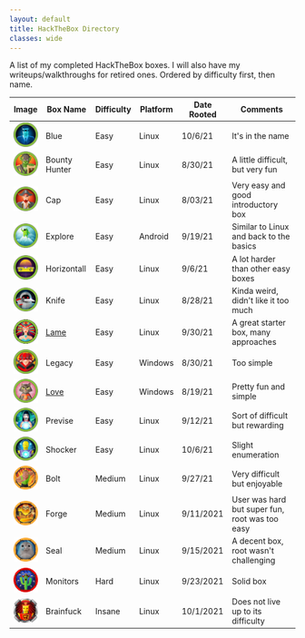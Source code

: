 ```yaml
---
layout: default
title: HackTheBox Directory
classes: wide
---
```

A list of my completed HackTheBox boxes. I will also have my writeups/walkthroughs for retired ones. Ordered by difficulty first, then name.
<br />

| Image | Box Name  | Difficulty | Platform | Date Rooted | Comments |
| ------------- | ------------- | ------------- | ------------- |------------- |------------- |
| <img src="https://github.com/susMdT/Nigerald/blob/master/assets/images/Blue.png?raw=true" width="100%" height="100%" unselectable="on" /> | Blue | Easy | Linux | 10/6/21 | It's in the name |
| <img src="https://github.com/susMdT/Nigerald/blob/master/assets/images/BountyHunter.png?raw=true" width="100%" height="100%" unselectable="on" /> | Bounty Hunter | Easy | Linux | 8/30/21 | A little difficult, but very fun |
| <img src="https://github.com/susMdT/Nigerald/blob/master/assets/images/Cap.png?raw=true" width="100%" height="100%" unselectable="on" /> | Cap | Easy | Linux | 8/03/21 | Very easy and good introductory box |
| <img src="https://github.com/susMdT/Nigerald/blob/master/assets/images/Explore.png?raw=true" width="100%" height="100%" unselectable="on" /> | Explore | Easy | Android | 9/19/21 | Similar to Linux and back to the basics |
| <img src="https://github.com/susMdT/Nigerald/blob/master/assets/images/Horizontall.png?raw=true" width="100%" height="100%" unselectable="on" /> | Horizontall | Easy | Linux | 9/6/21 | A lot harder than other easy boxes |
| <img src="https://github.com/susMdT/Nigerald/blob/master/assets/images/Knife.png?raw=true" width="100%" height="100%" unselectable="on" /> | Knife | Easy | Linux | 8/28/21 | Kinda weird, didn't like it too much |
| <img src="https://github.com/susMdT/Nigerald/blob/master/assets/images/Lame.png?raw=true" width="100%" height="100%" unselectable="on" /> | <a href="https://susmdt.github.io/Nigerald/HTB/Lame"> Lame </a> | Easy | Linux | 9/30/21 | A great starter box, many approaches |
| <img src="https://github.com/susMdT/Nigerald/blob/master/assets/images/Legacy.png?raw=true" width="100%" height="100%" unselectable="on" /> | Legacy | Easy | Windows | 8/30/21 | Too simple |
| <img src="https://github.com/susMdT/Nigerald/blob/master/assets/images/Love.png?raw=true" width="100%" height="100%" unselectable="on" /> | <a href="https://susmdt.github.io/Nigerald/HTB/Love"> Love </a>  | Easy | Windows | 8/19/21 | Pretty fun and simple |
| <img src="https://github.com/susMdT/Nigerald/blob/master/assets/images/Previse.png?raw=true" width="100%" height="100%" unselectable="on" /> | Previse | Easy | Linux | 9/12/21 | Sort of difficult but rewarding |
| <img src="https://github.com/susMdT/Nigerald/blob/master/assets/images/Shocker.png?raw=true" width="100%" height="100%" unselectable="on" /> | Shocker | Easy | Linux | 10/6/21 | Slight enumeration |
| <img src="https://github.com/susMdT/Nigerald/blob/master/assets/images/Bolt.png?raw=true" width="100%" height="100%" unselectable="on" /> | Bolt | Medium | Linux | 9/27/21 | Very difficult but enjoyable |
| <img src="https://github.com/susMdT/Nigerald/blob/master/assets/images/Forge.png?raw=true" width="100%" height="100%" unselectable="on" /> | Forge | Medium | Linux | 9/11/2021 | User was hard but super fun, root was too easy |
| <img src="https://github.com/susMdT/Nigerald/blob/master/assets/images/Seal.png?raw=true" width="100%" height="100%" unselectable="on" /> | Seal | Medium | Linux | 9/15/2021 | A decent box, root wasn't challenging |
| <img src="https://github.com/susMdT/Nigerald/blob/master/assets/images/Monitors.png?raw=true" width="100%" height="100%" unselectable="on" /> | Monitors | Hard | Linux | 9/23/2021 | Solid box |
| <img src="https://github.com/susMdT/Nigerald/blob/master/assets/images/Brainfuck.png?raw=true" width="100%" height="100%" unselectable="on" /> | Brainfuck | Insane | Linux | 10/1/2021 | Does not live up to its difficulty |
